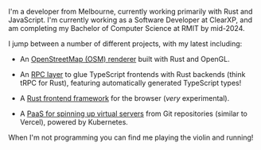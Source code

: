 I'm a developer from Melbourne, currently working primarily with Rust and
JavaScript. I'm currently working as a Software Developer at ClearXP, and
am completing my Bachelor of Computer Science at RMIT by mid-2024.

I jump between a number of different projects, with my latest including:

- An [OpenStreetMap (OSM) renderer](https://github.com/andogq/map_renderer)
built with Rust and OpenGL.

- An [RPC layer](https://github.com/andogq/rs_ts_api) to glue TypeScript
frontends with Rust backends (think tRPC for Rust), featuring automatically
generated TypeScript types!

- A [Rust frontend framework](https://github.com/andogq/kinesis) for the browser
(_very_ experimental).

- A [PaaS for spinning up virtual servers](https://buzz.land) from Git
repositories (similar to Vercel), powered by Kubernetes.

When I'm not programming you can find me playing the violin and running!
